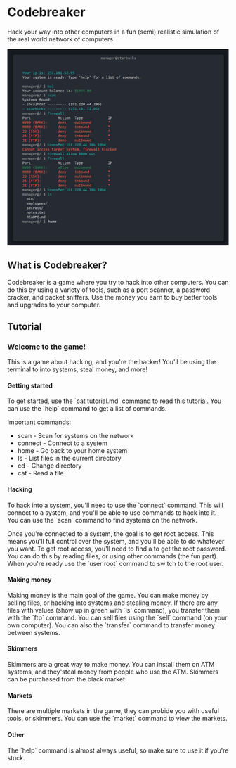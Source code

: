 # Codebreaker

Hack your way into other computers in a fun (semi) realistic simulation of the real world network of computers

![cover](/public/cover.png)

## What is Codebreaker?

Codebreaker is a game where you try to hack into other computers. You can do this by using a variety of tools, such as a port scanner, a password cracker, and packet sniffers. Use the money you earn to buy better tools and upgrades to your computer.

## Tutorial

### Welcome to the game!
This is a game about hacking, and you're the hacker! You'll be using the terminal to into systems, steal money, and more!

#### Getting started
To get started, use the \`cat tutorial.md\` command to read this tutorial. You can use the \`help\` command to get a list of commands.

Important commands:
  - scan - Scan for systems on the network
  - connect - Connect to a system
  - home - Go back to your home system
  - ls - List files in the current directory
  - cd - Change directory
  - cat - Read a file

#### Hacking
To hack into a system, you'll need to use the \`connect\` command. This will connect to a system, and you'll be able to use commands to hack into it. 
You can use the \`scan\` command to find systems on the network.

Once you're connected to a system, the goal is to get root access. This means you'll full control over the system, 
and you'll be able to do whatever you want. To get root access, you'll need to find a to get the root password. 
You can do this by reading files, or using other commands (the fun part).
When you're ready use the \`user root\` command to switch to the root user.

#### Making money
Making money is the main goal of the game. You can make money by selling files, or hacking into systems and stealing money.
If there are any files with values (show up in green with \`ls\` command), you transfer them with the \`ftp\` command. 
You can sell files using the \`sell\` command (on your own computer). You can also the \`transfer\` command to transfer money between systems.

#### Skimmers
Skimmers are a great way to make money. You can install them on ATM systems, and they'steal money from people who use the ATM.
Skimmers can be purchased from the black market.

#### Markets
There are multiple markets in the game, they can probide you with useful tools, or skimmers. You can use the \`market\` command to view the markets.

#### Other
The \`help\` command is almost always useful, so make sure to use it if you're stuck.